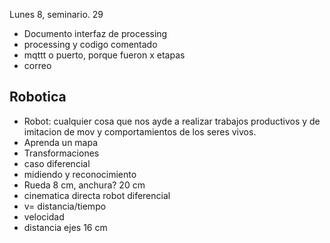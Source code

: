 Lunes 8, seminario. 29 
- Documento 
interfaz de processing
- processing y codigo comentado
- mqttt o puerto, porque fueron x etapas
- correo
## Robotica

- Robot: cualquier cosa que nos ayde a realizar trabajos productivos y de imitacion de mov y comportamientos de los seres vivos.
- Aprenda un mapa
- Transformaciones 
- caso diferencial
- midiendo y reconocimiento
- Rueda 8 cm, anchura? 20 cm
- cinematica directa robot diferencial
- v= distancia/tiempo
- velocidad 
- distancia ejes 16 cm